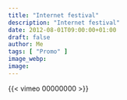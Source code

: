 ```yaml
---
title: "Internet festival"
description: "Internet festival"
date: 2012-08-01T09:00:00+01:00
draft: false
author: Me
tags: [ "Promo" ]
image_webp:
image:
---
```


{{< vimeo 00000000 >}}

